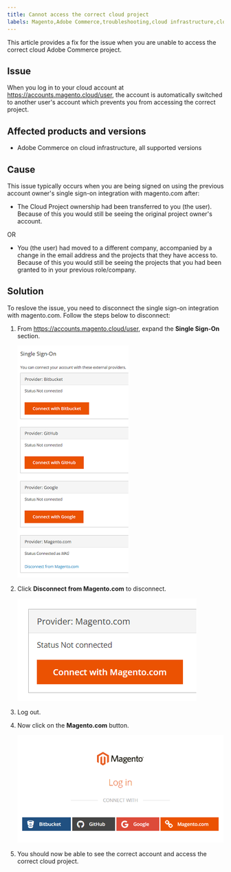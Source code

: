 ```yaml
---
title: Cannot access the correct cloud project
labels: Magento,Adobe Commerce,troubleshooting,cloud infrastructure,cloud project,account switched,access,single sign-on,magento.com,2.3.0,2.3.1,2.3.2,2.3.2-p2,2.3.3,2.3.3-p1,2.3.4,2.3.4-p2,2.3.5-p1,2.3.5-p2,2.3.6,2.3.6-p1,2.3.7,2.3.7-p1,2.3.7-p2,2.3.7-p3,2.4.0,2.4.0-p1,2.4.1,2.4.1-p1,2.4.2,2.4.2-p1,2.4.2-p2,2.4.3,2.4.3-p1,2.4.3-p2,2.4.4
---
```


This article provides a fix for the issue when you are unable to access the correct cloud Adobe Commerce project.

## Issue

When you log in to your cloud account at https://accounts.magento.cloud/user, the account is automatically switched to another user's account which prevents you from accessing the correct project.

## Affected products and versions

* Adobe Commerce on cloud infrastructure, all supported versions

## Cause

This issue typically occurs when you are being signed on using the previous account owner's single sign-on integration with magento.com after:

* The Cloud Project ownership had been transferred to you (the user). Because of this you would still be seeing the original project owner's account.

OR

* You (the user) had moved to a different company, accompanied by a change in the email address and the projects that they have access to. Because of this you would still be seeing the projects that you had been granted to in your previous role/company.

## Solution

To reslove the issue, you need to disconnect the single sign-on integration with magento.com. Follow the steps below to disconnect:

1. From https://accounts.magento.cloud/user, expand the **Single Sign-On** section.

    ![single-sign-on](assets/single-sign-on.png)

1. Click **Disconnect from Magento<span>.</span>com** to disconnect.

    ![Disconnect from Magento.com](assets/disconnect-from-magento-com.png)

1. Log out.
1. Now click on the **Magento<span>.</span>com** button.

    ![Magento.com](assets/magento-com.png)

1. You should now be able to see the correct account and access the correct cloud project.
